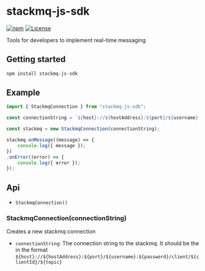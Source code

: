 # stackmq-js-sdk

[![npm](https://img.shields.io/npm/v/stackmq-js-sdk)](https://www.npmjs.com/package/stackmq-js-sdk) [![License](https://img.shields.io/badge/license-MIT-blue.svg)](https://opensource.org/licenses/MIT)

Tools for developers to implement real-time messaging

## Getting started

```bash
npm install stackmq-js-sdk
```

## Example
```js
import { StackmqConnection } from "stackmq-js-sdk";

const connectionString = `${host}://${hostAddress}:${port}/${username}:${password}/client/${clientId}/${topic}`;

const stackmq = new StackmqConnection(connectionString);

stackmq.onMessage((message) => {
    console.log({ message });
})
.onError((error) => {
    console.log({ error });
});
```

## Api
- `StackmqConnection()`

### StackmqConnection(connectionString)

Creates a new stackmq connection

- `connectionString`: The connection string to the stackmq. It should be the in the format
`${host}://${hostAddress}:${port}/${username}:${password}/client/${clientId}/${topic}`
